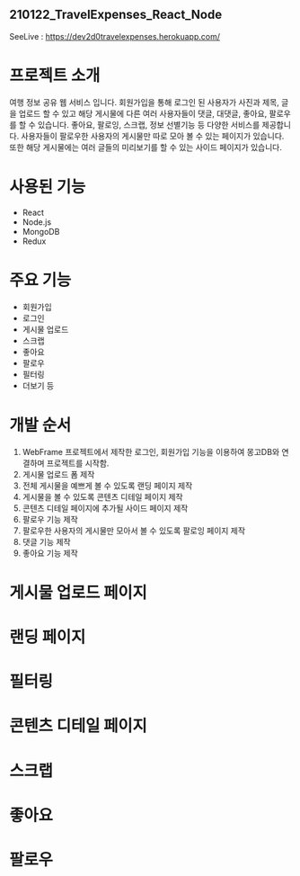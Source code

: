 ## 210122_TravelExpenses_React_Node
SeeLive : https://dev2d0travelexpenses.herokuapp.com/

# 프로젝트 소개
여행 정보 공유 웹 서비스 입니다. 회원가입을 통해 로그인 된 사용자가 사진과 제목, 글을 업로드 할 수 있고 해당 게시물에 다른 여러 사용자들이 댓글, 대댓글, 좋아요, 팔로우를 할 수 있습니다.
좋아요, 팔로잉, 스크랩, 정보 선별기능 등 다양한 서비스를 제공합니다.
사용자들이 팔로우한 사용자의 게시물만 따로 모아 볼 수 있는 페이지가 있습니다. 또한 해당 게시물에는 여러 글들의 미리보기를 할 수 있는 사이드 페이지가 있습니다.


# 사용된 기능
- React
- Node.js
- MongoDB
- Redux

# 주요 기능 
- 회원가입
- 로그인
- 게시물 업로드
- 스크랩
- 좋아요
- 팔로우 
- 필터링
- 더보기 등

# 개발 순서 
1. WebFrame 프로젝트에서 제작한 로그인, 회원가입 기능을 이용하여 몽고DB와 연결하며 프로젝트를 시작함.
2. 게시물 업로드 폼 제작
3. 전체 게시물을 예쁘게 볼 수 있도록 랜딩 페이지 제작
4. 게시물을 볼 수 있도록 콘텐츠 디테일 페이지 제작
5. 콘텐츠 디테일 페이지에 추가될 사이드 페이지 제작
6. 팔로우 기능 제작
7. 팔로우한 사용자의 게시물만 모아서 볼 수 있도록 팔로잉 페이지 제작
8. 댓글 기능 제작 
9. 좋아요 기능 제작 

# 게시물 업로드 페이지


# 랜딩 페이지 

# 필터링

# 콘텐츠 디테일 페이지

# 스크랩

# 좋아요

# 팔로우




